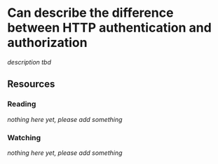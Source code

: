 # Can describe the difference between HTTP authentication and authorization
_description tbd_
## Resources
### Reading
_nothing here yet, please add something_
### Watching
_nothing here yet, please add something_
